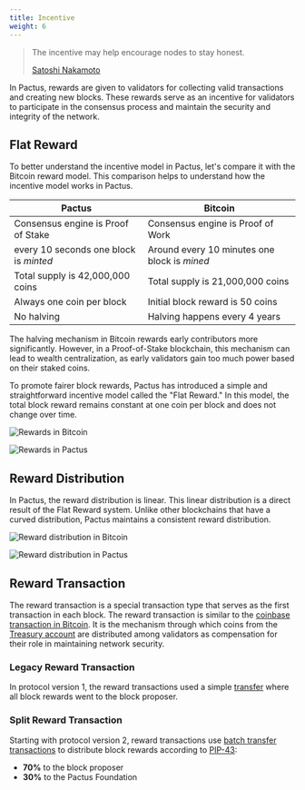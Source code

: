 ```yaml
---
title: Incentive
weight: 6
---
```


> The incentive may help encourage nodes to stay honest.
>
> [Satoshi Nakamoto](https://bitcoin.org/bitcoin.pdf)

In Pactus, rewards are given to validators for collecting valid transactions and creating new blocks.
These rewards serve as an incentive for validators to participate in the consensus process and
maintain the security and integrity of the network.

## Flat Reward

To better understand the incentive model in Pactus, let's compare it with the Bitcoin reward model.
This comparison helps to understand how the incentive model works in Pactus.

| Pactus                                 | Bitcoin                                      |
| -------------------------------------- | -------------------------------------------- |
| Consensus engine is Proof of Stake     | Consensus engine is Proof of Work            |
| every 10 seconds one block is _minted_ | Around every 10 minutes one block is _mined_ |
| Total supply is 42,000,000 coins       | Total supply is 21,000,000 coins             |
| Always one coin per block              | Initial block reward is 50 coins             |
| No halving                             | Halving happens every 4 years                |

The halving mechanism in Bitcoin rewards early contributors more significantly.
However, in a Proof-of-Stake blockchain, this mechanism can lead to wealth centralization,
as early validators gain too much power based on their staked coins.

To promote fairer block rewards, Pactus has introduced a simple and straightforward incentive model called the "Flat Reward."
In this model, the total block reward remains constant at one coin per block and does not change over time.

![Rewards in Bitcoin](/images/bitcoin-reward.png)

![Rewards in Pactus](/images/pactus-reward.png)

## Reward Distribution

In Pactus, the reward distribution is linear. This linear distribution is a direct result of the Flat Reward system.
Unlike other blockchains that have a curved distribution, Pactus maintains a consistent reward distribution.

![Reward distribution in Bitcoin](/images/bitcoin-reward-distribution.png)

![Reward distribution in Pactus](/images/pactus-reward-distribution.png)

## Reward Transaction

The reward transaction is a special transaction type that serves as the first transaction in each block.
The reward transaction is similar to the [coinbase transaction in Bitcoin](https://developer.bitcoin.org/reference/transactions.html#coinbase-input-the-input-of-the-first-transaction-in-a-block).
It is the mechanism through which coins from the [Treasury account](/protocol/blockchain/account/#treasury-account) are distributed among validators as compensation for their role in maintaining network security.

### Legacy Reward Transaction

In protocol version 1, the reward transactions used a simple [transfer](/protocol/transaction/transfer) where all block rewards went to the block proposer.

### Split Reward Transaction

Starting with protocol version 2, reward transactions use [batch transfer transactions](/protocol/transaction/batch_transfer) to distribute block rewards according to [PIP-43](https://pips.pactus.org/PIPs/pip-43):

- **70%** to the block proposer
- **30%** to the Pactus Foundation

